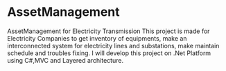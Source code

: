 # AssetManagement
AssetManagement for Electricity Transmission
This project is made for Electricity Companies to get inventory of equipments, make an interconnected system for electricity lines and substations, make maintain schedule and troubles fixing.
I will develop this project on .Net Platform using C#,MVC and Layered architecture. 
